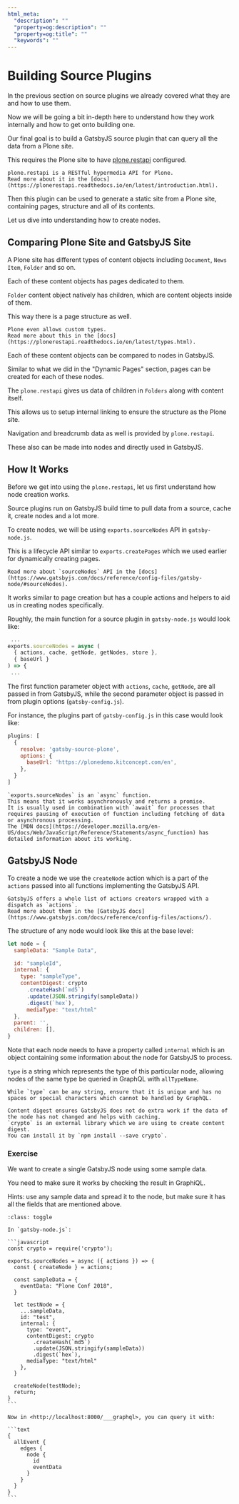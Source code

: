 ```yaml
---
html_meta:
  "description": ""
  "property=og:description": ""
  "property=og:title": ""
  "keywords": ""
---
```


# Building Source Plugins

In the previous section on source plugins we already covered what they are and how to use them.

Now we will be going a bit in-depth here to understand how they work internally and how to get onto building one.

Our final goal is to build a GatsbyJS source plugin that can query all the data from a Plone site.

This requires the Plone site to have [plone.restapi](https://pypi.org/project/plone.restapi/) configured.

```{note}
plone.restapi is a RESTful hypermedia API for Plone.
Read more about it in the [docs](https://plonerestapi.readthedocs.io/en/latest/introduction.html).
```

Then this plugin can be used to generate a static site from a Plone site, containing pages, structure and all of its contents.

Let us dive into understanding how to create nodes.

## Comparing Plone Site and GatsbyJS Site

A Plone site has different types of content objects including `Document`, `News Item`, `Folder` and so on.

Each of these content objects has pages dedicated to them.

`Folder` content object natively has children, which are content objects inside of them.

This way there is a page structure as well.

```{note}
Plone even allows custom types.
Read more about this in the [docs](https://plonerestapi.readthedocs.io/en/latest/types.html).
```

Each of these content objects can be compared to nodes in GatsbyJS.

Similar to what we did in the "Dynamic Pages" section, pages can be created for each of these nodes.

The `plone.restapi` gives us data of children in `Folders` along with content itself.

This allows us to setup internal linking to ensure the structure as the Plone site.

Navigation and breadcrumb data as well is provided by `plone.restapi`.

These also can be made into nodes and directly used in GatsbyJS.

## How It Works

Before we get into using the `plone.restapi`, let us first understand how node creation works.

Source plugins run on GatsbyJS build time to pull data from a source, cache it, create nodes and a lot more.

To create nodes, we will be using `exports.sourceNodes` API in `gatsby-node.js`.

This is a lifecycle API similar to `exports.createPages` which we used earlier for dynamically creating pages.

```{note}
Read more about `sourceNodes` API in the [docs](https://www.gatsbyjs.com/docs/reference/config-files/gatsby-node/#sourceNodes).
```

It works similar to page creation but has a couple actions and helpers to aid us in creating nodes specifically.

Roughly, the main function for a source plugin in `gatsby-node.js` would look like:

```jsx
 ...
exports.sourceNodes = async (
  { actions, cache, getNode, getNodes, store },
  { baseUrl }
) => {
 ...
```

The first function parameter object with `actions`, `cache`, `getNode`, are all passed in from GatsbyJS, while the second parameter object is passed in from plugin options (`gatsby-config.js`).

For instance, the plugins part of `gatsby-config.js` in this case would look like:

```javascript
plugins: [
  {
    resolve: 'gatsby-source-plone',
    options: {
      baseUrl: 'https://plonedemo.kitconcept.com/en',
    },
  }
]
```

```{note}
`exports.sourceNodes` is an `async` function.
This means that it works asynchronously and returns a promise.
It is usually used in combination with `await` for processes that requires pausing of execution of function including fetching of data or asynchronous processing.
The [MDN docs](https://developer.mozilla.org/en-US/docs/Web/JavaScript/Reference/Statements/async_function) has detailed information about its working.
```

## GatsbyJS Node

To create a node we use the `createNode` action which is a part of the `actions` passed into all functions implementing the GatsbyJS API.

```{note}
GatsbyJS offers a whole list of actions creators wrapped with a dispatch as `actions`.
Read more about them in the [GatsbyJS docs](https://www.gatsbyjs.com/docs/reference/config-files/actions/).
```

The structure of any node would look like this at the base level:

```javascript
let node = {
  sampleData: "Sample Data",

  id: "sampleId",
  internal: {
    type: "sampleType",
    contentDigest: crypto
      .createHash(`md5`)
      .update(JSON.stringify(sampleData))
      .digest(`hex`),
      mediaType: "text/html"
  },
  parent: '',
  children: [],
}
```

Note that each node needs to have a property called `internal` which is an object containing some information about the node for GatsbyJS to process.

`type` is a string which represents the type of this particular node, allowing nodes of the same type be queried in GraphQL with `allTypeName`.

```{note}
While `type` can be any string, ensure that it is unique and has no spaces or special characters which cannot be handled by GraphQL.
```

```{note}
Content digest ensures GatsbyJS does not do extra work if the data of the node has not changed and helps with caching.
`crypto` is an external library which we are using to create content digest.
You can install it by `npm install --save crypto`.
```

### Exercise

We want to create a single GatsbyJS node using some sample data.

You need to make sure it works by checking the result in GraphiQL.

Hints: use any sample data and spread it to the node, but make sure it has all the fields that are mentioned above.

````{admonition} Solution
:class: toggle

In `gatsby-node.js`:

```javascript
const crypto = require('crypto');

exports.sourceNodes = async ({ actions }) => {
  const { createNode } = actions;

  const sampleData = {
    eventData: "Plone Conf 2018",
  }

  let testNode = {
    ...sampleData,
    id: "test",
    internal: {
      type: "event",
      contentDigest: crypto
        .createHash(`md5`)
        .update(JSON.stringify(sampleData))
        .digest(`hex`),
      mediaType: "text/html"
    },
  }

  createNode(testNode);
  return;
}
```

Now in <http://localhost:8000/___graphql>, you can query it with:

```text
{
  allEvent {
    edges {
      node {
        id
        eventData
      }
    }
  }
}
```
````
